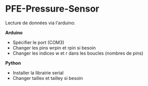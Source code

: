 # PFE-Pressure-Sensor

Lecture de données via l'arduino:

**Arduino**
* Spécifier le port (COM3)
* Changer les pins wrpin et rpin si besoin
* Changer les indices w et r dans les boucles (nombres de pins)

**Python**
* Installer la librairie serial
* Changer taillex et tailley si besoin

